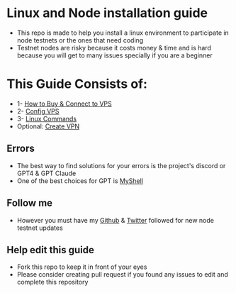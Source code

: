 # Linux and Node installation guide
* This repo is made to help you install a linux environment to participate in node testnets or the ones that need coding
* Testnet nodes are risky because it costs money & time and is hard because you will get to many issues specially if you are a beginner

# This Guide Consists of:
* 1- [How to Buy & Connect to VPS](https://github.com/0xmoei/Linux_Node_Guide/blob/main/buy-vps.md)
* 2- [Config VPS](https://github.com/0xmoei/Linux_Node_Guide/blob/main/linux-config.md)
* 3- [Linux Commands](https://github.com/0xmoei/Linux_Node_Guide/blob/main/linux-commands.md)
* Optional: [Create VPN](https://github.com/0xmoei/Linux_Node_Guide/blob/main/create-vpn.md)

## Errors
* The best way to find solutions for your errors is the project's discord or GPT4 & GPT Claude
* One of the best choices for GPT is [MyShell](https://app.myshell.ai/invite/136650)

## Follow me
* However you must have my [Github](https://github.com/0xmoei) & [Twitter](https://x.com/0xMoei) followed for new node testnet updates

## Help edit this guide
* Fork this repo to keep it in front of your eyes
* Please consider creating pull request if you found any issues to edit and complete this repository
